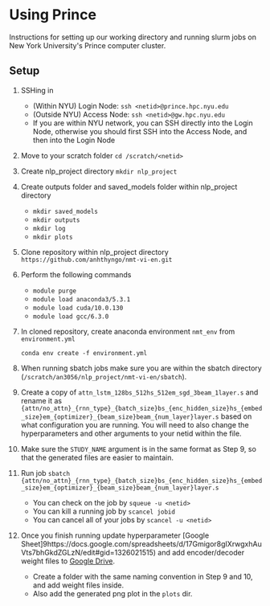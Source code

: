Using Prince
==============================

Instructions for setting up our working directory and running slurm jobs on New York University's Prince computer cluster.


Setup
------------

1. SSHing in
	* (Within NYU) Login Node:  `ssh <netid>@prince.hpc.nyu.edu`
	* (Outside NYU) Access Node: `ssh <netid>@gw.hpc.nyu.edu`
	* If you are within NYU network, you can SSH directly into the Login Node, otherwise you should first SSH into the Access Node, and then into the Login Node

2. Move to your scratch folder `cd /scratch/<netid>`

3. Create nlp_project directory `mkdir nlp_project`

4. Create outputs folder and saved_models folder within nlp_project directory
	* `mkdir saved_models`
	* `mkdir outputs`
	* `mkdir log`
	* `mkdir plots`

5. Clone repository within nlp_project directory `https://github.com/anhthyngo/nmt-vi-en.git`

6. Perform the following commands
	*  `module purge`
	* `module load anaconda3/5.3.1`
	* `module load cuda/10.0.130`
	* `module load gcc/6.3.0`

7. In cloned repository, create anaconda environment `nmt_env` from `environment.yml`

   `conda env create -f environment.yml`

8. When running sbatch jobs make sure you are within the sbatch directory (`/scratch/an3056/nlp_project/nmt-vi-en/sbatch`).

9. Create a copy of `attn_lstm_128bs_512hs_512em_sgd_3beam_1layer.s` and rename it as `{attn/no_attn}_{rnn_type}_{batch_size}bs_{enc_hidden_size}hs_{embed_size}em_{optimizer}_{beam_size}beam_{num_layer}layer.s` based on what configuration you are running. You will need to also change the hyperparameters and other arguments to your netid within the file. 

10. Make sure the `STUDY_NAME` argument is in the same format as Step 9, so that the generated files are easier to maintain.

9.  Run job `sbatch {attn/no_attn}_{rnn_type}_{batch_size}bs_{enc_hidden_size}hs_{embed_size}em_{optimizer}_{beam_size}beam_{num_layer}layer.s`
	* You can check on the job by `squeue -u <netid>`
	* You can kill a running job by `scancel jobid`
	* You can cancel all of your jobs by `scancel -u <netid>`

10. Once you finish running update hyperparameter [Google Sheet]9https://docs.google.com/spreadsheets/d/17Gmigor8gIXrwgxhAuVts7bhGkdZGLzN/edit#gid=1326021515) and add encoder/decoder weight files to [Google Drive](https://drive.google.com/drive/u/0/folders/1reFFZ5VxGtgoC7akPQcWRlZEkEiKD91I).
	* Create a folder with the same naming convention in Step 9 and 10, and add weight files inside.
	* Also add the generated png plot in the `plots` dir.
	

